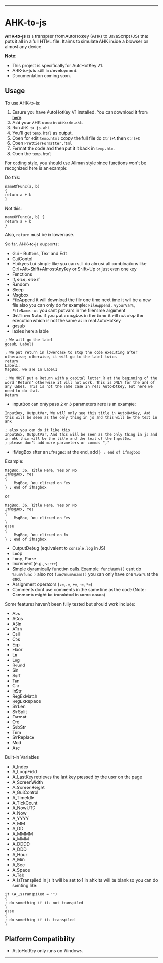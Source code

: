 
---

# AHK-to-js

**AHK-to-js** is a transpiler from AutoHotkey (AHK) to JavaScript (JS) that puts it all in a full HTML file. It aims to simulate AHK inside a browser on almost any device.

**Note:**
- This project is specifically for AutoHotKey V1.
- AHK-to-js is still in development. 
- Documentation coming soon. 

## Usage

To use AHK-to-js:

1. Ensure you have AutoHotKey V1 installed. You can download it from [here](https://www.autohotkey.com/download/ahk-install.exe).
2. Add your AHK code in `AHKcode.ahk`.
3. Run `AHK to js.ahk`.
4. You'll get `temp.html` as output.
5. Open for edit `temp.html` coppy the full file do `Ctrl+A` then `Ctrl+C`
6. Open `PrettierFormatter.html`
7. Format the code and then put it it back in `temp.html`
8. Open the `temp.html`

For coding style, you should use Allman style since functions won't be recognized here is an example:

Do this:

```ahk
nameOfFunc(a, b)
{
return a + b
}
```
Not this:

```ahk
nameOfFunc(a, b) {
return a + b
}
```

Also, `return` must be in lowercase.

So far, AHK-to-js supports:

- Gui - Buttons, Text and Edit 
- GuiContol
- Hotkyes but simple like you can still do almost all combinations like Ctrl+Alt+Shift+AlmostAnyKey or Shift+Up or just even one key 
- Functions
- If, else, else if
- Random
- Sleep
- Msgbox
- FileAppend it will download the file one time next time it will be a new file also you can only do for example: `FileAppend, %yourVar%, FileName.txt` you cant put vars in the filename argument 
- SetTimer Note: if you put a msgbox in the timer it will not stop the execution which is not the same as in real AutoHotKey
- gosub
- lables here a lable:
```ahk
; We will go the label
gosub, Label1

; We put return in lowercase to stop the code executing after otherwise; otherwise, it will go to the label twice.
return
Label1:
MsgBox, we are in Label1

; We MUST put a Return with a capital letter R at the beginning of the word 'Return' otherwise it will not work. This is ONLY for the and of any label. This is not the same case in real AutoHotkey, but here we need to do that.
Return
```
- InputBox can only pass 2 or 3 parameters here is an example:

```ahk
InputBox, OutputVar, We will only see this title in AutoHotKey, And this will be seen as the only thing in js and this will be the text in ahk

; also you can do it like this
InputBox, OutputVar, And this will be seen as the only thing in js and in ahk this will be the title and the text of the InputBox 
; please don't add more parameters or commas ","
```

- IfMsgBox after an `IfMsgBox` at the end, add `} ; end of ifmsgbox`

Example:
```ahk
MsgBox, 36, Title Here, Yes or No
IfMsgBox, Yes
{
	MsgBox, You clicked on Yes	
} ; end of ifmsgbox

```
or
```ahk
MsgBox, 36, Title Here, Yes or No
IfMsgBox, Yes
{
	MsgBox, You clicked on Yes	
}
else
{
	MsgBox, You clicked on No	
} ; end of ifmsgbox
```

- OutputDebug (equivalent to `console.log` in JS)
- Loop
- Loop, Parse
- Increment (e.g., `var++`)
- Simple dynamically function calls. Example: `func%num%()` cant do `%num%func()` also not `func%num%name()` you can only have one `%var%` at the end.
- Assignment operators (`:=`, `.=`, `+=`, `-=`, `*=`)
- Comments dont use comments in the same line as the code (Note: Comments might be translated in some cases)

Some features haven't been fully tested but should work include:

- Abs
- ACos
- ASin
- ATan
- Ceil
- Cos
- Exp
- Floor
- Ln
- Log
- Round
- Sin
- Sqrt
- Tan
- Chr
- InStr
- RegExMatch
- RegExReplace
- StrLen
- StrSplit
- Format
- Ord
- SubStr
- Trim
- StrReplace
- Mod
- Asc

Built-in Variables
- A_Index
- A_LoopField
- A_LastKey retrieves the last key pressed by the user on the page
- A_ScreenWidth
- A_ScreenHeight
- A_GuiControl
- A_TimeIdle
- A_TickCount
- A_NowUTC
- A_Now
- A_YYYY
- A_MM
- A_DD
- A_MMMM
- A_MMM
- A_DDDD
- A_DDD
- A_Hour
- A_Min
- A_Sec
- A_Space
- A_Tab
- A_IsTranspiled in js it will be set to 1 in ahk its will be blank so you can do somting like:
```ahk
if (A_IsTranspiled = "")
{
; do something if its not transpiled
}
else
{
; do something if its transpiled
}
```

## Platform Compatibility

- AutoHotKey only runs on Windows.

---
